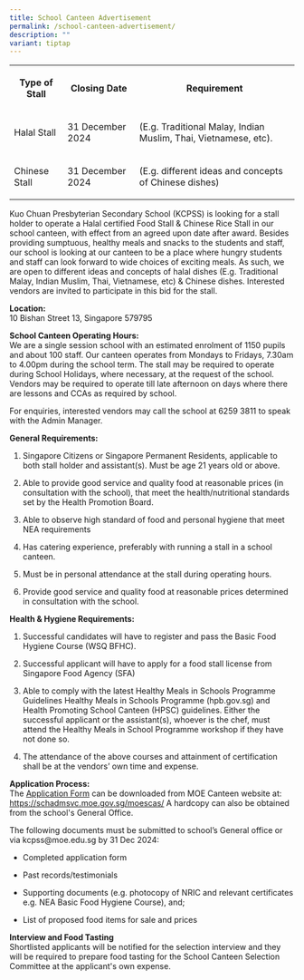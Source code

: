 ```yaml
---
title: School Canteen Advertisement
permalink: /school-canteen-advertisement/
description: ""
variant: tiptap
---
```

<table>
<tbody>
<tr>
<th rowspan="1" colspan="1">
<p>Type of Stall</p>
</th>
<th rowspan="1" colspan="1">
<p>Closing Date</p>
</th>
<th rowspan="1" colspan="1">
<p>Requirement</p>
</th>
</tr>
<tr>
<td rowspan="1" colspan="1">
<p>Halal Stall</p>
</td>
<td rowspan="1" colspan="1">
<p>31 December 2024</p>
</td>
<td rowspan="1" colspan="1">
<p>(E.g. Traditional Malay, Indian Muslim, Thai, Vietnamese, etc).</p>
</td>
</tr>
<tr>
<td rowspan="1" colspan="1">
<p>Chinese Stall</p>
</td>
<td rowspan="1" colspan="1">
<p>31 December 2024</p>
</td>
<td rowspan="1" colspan="1">
<p>(E.g. different ideas and concepts of Chinese dishes)</p>
</td>
</tr>
</tbody>
</table>
<p>Kuo Chuan Presbyterian Secondary School (KCPSS) is looking for a stall
holder to operate a Halal certified Food Stall &amp; Chinese Rice Stall
in our school canteen, with effect from an agreed upon date after award.
Besides providing sumptuous, healthy meals and snacks to the students and
staff, our school is looking at our canteen to be a place where hungry
students and staff can look forward to wide choices of exciting meals.
As such, we are open to different ideas and concepts of halal dishes (E.g.
Traditional Malay, Indian Muslim, Thai, Vietnamese, etc) &amp; Chinese
dishes. Interested vendors are invited to participate in this bid for the
stall.</p>
<p><strong>Location:</strong> 
<br>10 Bishan Street 13, Singapore 579795</p>
<p><strong>School Canteen Operating Hours:</strong> 
<br>We are a single session school with an estimated enrolment of 1150 pupils
and about 100 staff. Our canteen operates from Mondays to Fridays, 7.30am
to 4.00pm during the school term. The stall may be required to operate
during School Holidays, where necessary, at the request of the school.
Vendors may be required to operate till late afternoon on days where there
are lessons and CCAs as required by school.
<br>
</p>
<p>For enquiries, interested vendors may call the school at 6259 3811 to
speak with the Admin Manager.</p>
<p><strong>General Requirements:</strong>
</p>
<ol data-tight="true" class="tight">
<li>
<p>Singapore Citizens or Singapore Permanent Residents, applicable to both
stall holder and assistant(s). Must be age 21 years old or above.</p>
</li>
<li>
<p>Able to provide good service and quality food at reasonable prices (in
consultation with the school), that meet the health/nutritional standards
set by the Health Promotion Board.</p>
</li>
<li>
<p>Able to observe high standard of food and personal hygiene that meet NEA
requirements</p>
</li>
<li>
<p>Has catering experience, preferably with running a stall in a school canteen.</p>
</li>
<li>
<p>Must be in personal attendance at the stall during operating hours.</p>
</li>
<li>
<p>Provide good service and quality food at reasonable prices determined
in consultation with the school.</p>
</li>
</ol>
<p><strong>Health &amp; Hygiene Requirements:</strong>
</p>
<ol data-tight="true" class="tight">
<li>
<p>Successful candidates will have to register and pass the Basic Food Hygiene
Course (WSQ BFHC).</p>
</li>
<li>
<p>Successful applicant will have to apply for a food stall license from
Singapore Food Agency (SFA)</p>
</li>
<li>
<p>Able to comply with the latest Healthy Meals in Schools Programme Guidelines
Healthy Meals in Schools Programme (hpb.gov.sg) and Health Promoting School
Canteen (HPSC) guidelines. Either the successful applicant or the assistant(s),
whoever is the chef, must attend the Healthy Meals in School Programme
workshop if they have not done so.</p>
</li>
<li>
<p>The attendance of the above courses and attainment of certification shall
be at the vendors’ own time and expense.</p>
</li>
</ol>
<p><strong>Application Process:</strong> 
<br>The <a href="/files/canteen%20application%20form.pdf" rel="noopener noreferrer nofollow" target="_blank">Application Form</a> can
be downloaded from MOE Canteen website at: <a href="https://schadmsvc.moe.gov.sg/moescas/" rel="noopener noreferrer nofollow" target="_blank">https://schadmsvc.moe.gov.sg/moescas/</a> A
hardcopy can also be obtained from the school's General Office.
<br>
</p>
<p>The following documents must be submitted to school’s General office or
via kcpss@moe.edu.sg by 31 Dec 2024:</p>
<ul data-tight="true" class="tight">
<li>
<p>Completed application form</p>
</li>
<li>
<p>Past records/testimonials</p>
</li>
<li>
<p>Supporting documents (e.g. photocopy of NRIC and relevant certificates
e.g. NEA Basic Food Hygiene Course), and;</p>
</li>
<li>
<p>List of proposed food items for sale and prices</p>
</li>
</ul>
<p><strong>Interview and Food Tasting</strong> 
<br>Shortlisted applicants will be notified for the selection interview and
they will be required to prepare food tasting for the School Canteen Selection
Committee at the applicant's own expense.</p>